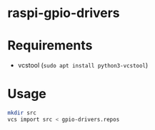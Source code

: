 # raspi-gpio-drivers
# Requirements
- vcstool (`sudo apt install python3-vcstool`)
# Usage
``` sh
mkdir src
vcs import src < gpio-drivers.repos
```
